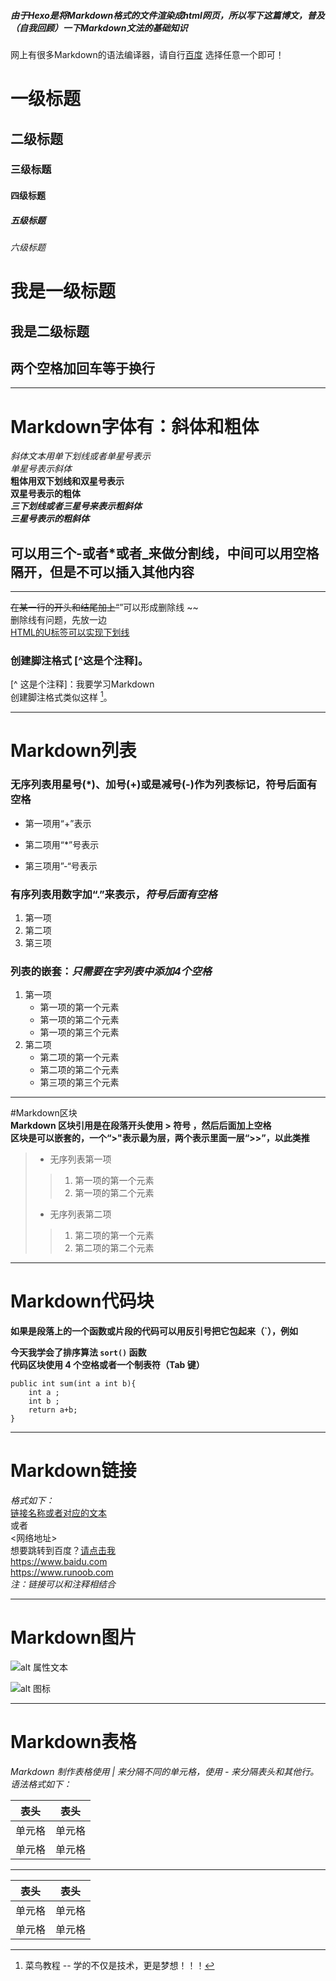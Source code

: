 ##### 由于Hexo是将Markdown格式的文件渲染成html网页，所以写下这篇博文，普及（自我回顾）一下Markdown文法的基础知识

网上有很多Markdown的语法编译器，请自行[百度](https://baidu.com) 选择任意一个即可！

# 一级标题
## 二级标题
### 三级标题
#### 四级标题
##### 五级标题
###### 六级标题
我是一级标题
====
我是二级标题
--
两个空格加回车等于换行  
----
---
# Markdown字体有：斜体和粗体
_斜体文本用单下划线或者单星号表示_  
*单星号表示斜体*  
__粗体用双下划线和双星号表示__  
**双星号表示的粗体**  
___三下划线或者三星号来表示粗斜体___  
***三星号表示的粗斜体***  
## 可以用三个-或者*或者_来做分割线，中间可以用空格隔开，但是不可以插入其他内容  
___  
~~在某一行的开头和结尾加上“~~”可以形成删除线 ~~  
删除线有问题，先放一边  
<u>HTML的U标签可以实现下划线</u>  
### 创建脚注格式 [^这是个注释]。  
[^ 这是个注释]：我要学习Markdown  
创建脚注格式类似这样 [^RUNOOB]。  
[^ RUNOOB]: 菜鸟教程 -- 学的不仅是技术，更是梦想！！！  
----
# Markdown列表
### 无序列表用星号(*)、加号(+)或是减号(-)作为列表标记，符号后面有空格  
+ 第一项用“+”表示  
* 第二项用“*”号表示  
- 第三项用”-“号表示  
### 有序列表用数字加“.”来表示，***符号后面有空格***  
1. 第一项  
2. 第二项  
3. 第三项  
### 列表的嵌套：***只需要在字列表中添加4个空格***  
1. 第一项
    * 第一项的第一个元素
    * 第一项的第二个元素
    * 第一项的第三个元素
2. 第二项
    + 第二项的第一个元素
    - 第二项的第二个元素
    - 第三项的第三个元素  
  
___  
#Markdown区块  
**Markdown 区块引用是在段落开头使用 > 符号 ，然后后面加上空格**  
**区块是可以嵌套的，一个“>"表示最为层，两个表示里面一层“>>”，以此类推**  
> * 无序列表第一项
> > 1. 第一项的第一个元素  
> > 2. 第一项的第二个元素  
> 
> * 无序列表第二项  
> > 1. 第二项的第一个元素
> > 2. 第二项的第二个元素  
  
---
# Markdown代码块  
**如果是段落上的一个函数或片段的代码可以用反引号把它包起来（`），例如**  

**今天我学会了排序算法 `sort()` 函数**  
**代码区块使用 4 个空格或者一个制表符（Tab 键）**  

	public int sum(int a int b){
		int a ;
		int b ;
		return a+b;
	}

-----
# Markdown链接  
*格式如下：*  
[链接名称或者对应的文本](对应的网络地址)  
或者  
<网络地址>  
想要跳转到百度？[请点击我](www.baidu.com)  
<https://www.baidu.com>  
<https://www.runoob.com>  
_注：链接可以和注释相结合_  

---
# Markdown图片

![alt 属性文本](http://static.runoob.com/images/runoob-logo.png)  

![alt 图标](http://static.runoob.com/images/runoob-logo.png "RUNOOB")  

---
# Markdown表格
*Markdown 制作表格使用 \| 来分隔不同的单元格，使用 - 来分隔表头和其他行。语法格式如下：*  

 |  表头  | 表头 |  
 | ---- |---- |  
 | 单元格| 单元格|  
 | 单元格|单元格|  
 ---
 |  表头   | 表头  |
 |  ----  | ----  |
 | 单元格  | 单元格 |
 | 单元格  | 单元格 |
